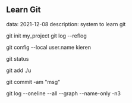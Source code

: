 
## Learn Git
data: 2021-12-08
description: system to learn git

git init my_project
git log --reflog

git config --local user.name kieren

git status

git add ./u

git commit -am "msg"

git log --oneline --all --graph --name-only -n3
